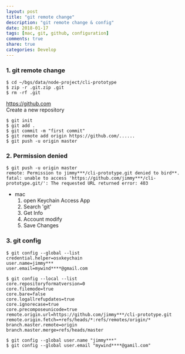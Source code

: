 ```yaml
---
layout: post
title: "git remote change"
description: "git remote change & config"
date: 2018-01-17
tags: [mac, git, github, configuration]
comments: true
share: true
categories: Develop
---
```

### 1. git remote change
```
$ cd ~/bgs/data/node-project/cli-prototype
$ zip -r .git.zip .git
$ rm -rf .git
```
https://github.com  
Create a new repository
```
$ git init
$ git add .
$ git commit -m "first commit"
$ git remote add origin https://github.com/......
$ git push -u origin master
```

### 2. Permission denied
```
$ git push -u origin master
remote: Permission to jimmy***/cli-prototype.git denied to bird**.
fatal: unable to access 'https://github.com/jimmy***/cli-prototype.git/': The requested URL returned error: 403
```
- mac
    1. open Keychain Access App
    2. Search 'git'
    3. Get Info
    4. Account modify
    5. Save Changes

### 3. git config
```
$ git config --global --list
credential.helper=osxkeychain
user.name=jimmy***
user.email=mywind****@gmail.com

$ git config --local --list
core.repositoryformatversion=0
core.filemode=true
core.bare=false
core.logallrefupdates=true
core.ignorecase=true
core.precomposeunicode=true
remote.origin.url=https://github.com/jimmy***/cli-prototype.git
remote.origin.fetch=+refs/heads/*:refs/remotes/origin/*
branch.master.remote=origin
branch.master.merge=refs/heads/master
```
```
$ git config --global user.name "jimmy***"
$ git config --global user.email "mywind****@gamil.com"
```
